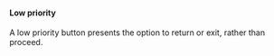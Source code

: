 #### Low priority

A low priority button presents the option to return or exit, rather than proceed.
